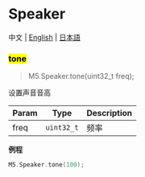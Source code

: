 # Speaker

中文 | [English](/en/api_reference/micropython/api_speaker) | [日本語](/ja/api_reference/micropython/api_speaker)

### <mark>tone</mark>
> M5.Speaker.tone(uint32_t freq);

设置声音音高

| Param | Type | Description |
| --- | --- | --- |
| freq | <code>uint32_t</code> | 频率 |

**例程**
```c++
M5.Speaker.tone(100);
```